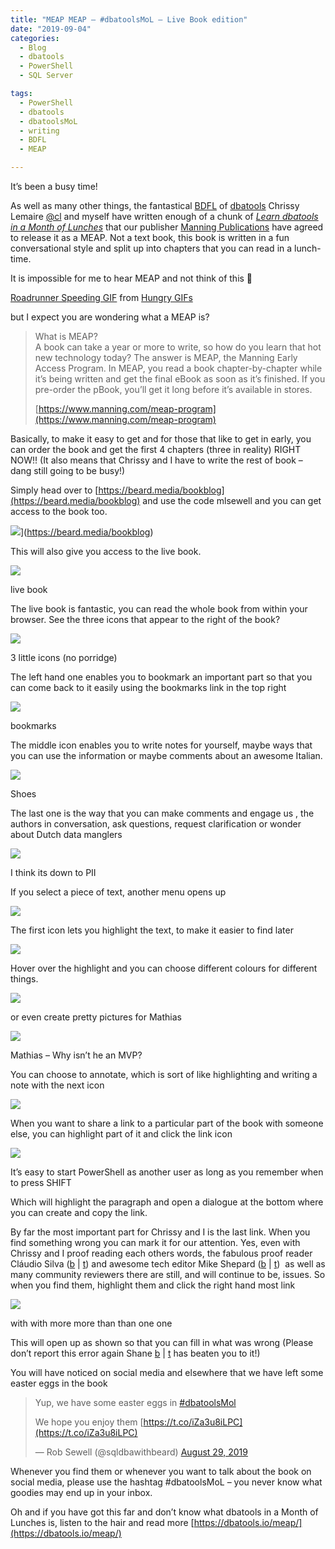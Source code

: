 ```yaml
---
title: "MEAP MEAP – #dbatoolsMoL – Live Book edition"
date: "2019-09-04" 
categories:
  - Blog
  - dbatools
  - PowerShell
  - SQL Server

tags:
  - PowerShell
  - dbatools
  - dbatoolsMoL
  - writing
  - BDFL
  - MEAP

---
```

It’s been a busy time!

As well as many other things, the fantastical [BDFL](https://en.wikipedia.org/wiki/Benevolent_dictator_for_life) of [dbatools](https://dbatools.io) Chrissy Lemaire [@cl](https://twitter.com/cl) and myself have written enough of a chunk of _[Learn dbatools in a Month of Lunches](https://beard.media/bookblog)_ that our publisher [Manning Publications](https://beard.media/bookblog) have agreed to release it as a MEAP. Not a text book, this book is written in a fun conversational style and split up into chapters that you can read in a lunch-time.

It is impossible for me to hear MEAP and not think of this 🙂

[Roadrunner Speeding GIF](https://tenor.com/view/hungry-coyote-looney-tunes-gif-5063446) from [Hungry GIFs](https://tenor.com/search/hungry-gifs)

but I expect you are wondering what a MEAP is?  

> What is MEAP?  
> A book can take a year or more to write, so how do you learn that hot new technology today? The answer is MEAP, the Manning Early Access Program. In MEAP, you read a book chapter-by-chapter while it’s being written and get the final eBook as soon as it’s finished. If you pre-order the pBook, you’ll get it long before it’s available in stores.
> 
> [https://www.manning.com/meap-program](https://www.manning.com/meap-program)

Basically, to make it easy to get and for those that like to get in early, you can order the book and get the first 4 chapters (three in reality) RIGHT NOW!! (It also means that Chrissy and I have to write the rest of book – dang still going to be busy!)

Simply head over to [https://beard.media/bookblog](https://beard.media/bookblog) and use the code mlsewell and you can get access to the book too.

![](https://blog.robsewell.com/assets/uploads/2019/08/meap.png)](https://beard.media/bookblog)

This will also give you access to the live book.

![](https://blog.robsewell.com/assets/uploads/2019/09/livebook.png)

live book

The live book is fantastic, you can read the whole book from within your browser. See the three icons that appear to the right of the book?

![](https://blog.robsewell.com/assets/uploads/2019/09/stuffage.png)

3 little icons (no porridge)

The left hand one enables you to bookmark an important part so that you can come back to it easily using the bookmarks link in the top right

![](https://blog.robsewell.com/assets/uploads/2019/09/bookmark.png)

bookmarks

The middle icon enables you to write notes for yourself, maybe ways that you can use the information or maybe comments about an awesome Italian.

![](https://blog.robsewell.com/assets/uploads/2019/09/satori.png)

Shoes

The last one is the way that you can make comments and engage us , the authors in conversation, ask questions, request clarification or wonder about Dutch data manglers

![](https://blog.robsewell.com/assets/uploads/2019/09/sander.png)

I think its down to PII

If you select a piece of text, another menu opens up

![](https://blog.robsewell.com/assets/uploads/2019/09/highlight.png)

The first icon lets you highlight the text, to make it easier to find later

![](https://blog.robsewell.com/assets/uploads/2019/09/highlightyellow.png)

Hover over the highlight and you can choose different colours for different things.

![](https://blog.robsewell.com/assets/uploads/2019/09/image.png)

or even create pretty pictures for Mathias

![](https://blog.robsewell.com/assets/uploads/2019/09/pretty.png)

Mathias – Why isn’t he an MVP?

You can choose to annotate, which is sort of like highlighting and writing a note with the next icon

![](https://blog.robsewell.com/assets/uploads/2019/09/other-users.png)

When you want to share a link to a particular part of the book with someone else, you can highlight part of it and click the link icon

![](https://blog.robsewell.com/assets/uploads/2019/09/linkylinky.png)

It’s easy to start PowerShell as another user as long as you remember when to press SHIFT

Which will highlight the paragraph and open a dialogue at the bottom where you can create and copy the link.

By far the most important part for Chrissy and I is the last link. When you find something wrong you can mark it for our attention. Yes, even with Chrissy and I proof reading each others words, the fabulous proof reader Cláudio Silva ([b](https://claudioessilva.eu/) | [t](https://twitter.com/claudioessilva)) and awesome tech editor Mike Shepard ([b](https://powershellstation.com/) | [t](https://twitter.com/MikeShepard70))  as well as many community reviewers there are still, and will continue to be, issues. So when you find them, highlight them and click the right hand most link

![](https://blog.robsewell.com/assets/uploads/2019/09/withwith.png)

with with more more than than one one

This will open up as shown so that you can fill in what was wrong (Please don’t report this error again Shane [b](https://nocolumnname.blog/) | [t](https://twitter.com/SOZDBA) has beaten you to it!)

You will have noticed on social media and elsewhere that we have left some easter eggs in the book

> Yup, we have some easter eggs in [#dbatoolsMol](https://twitter.com/hashtag/dbatoolsMol?src=hash&ref_src=twsrc%5Etfw)  
>   
> We hope you enjoy them [https://t.co/iZa3u8iLPC](https://t.co/iZa3u8iLPC)
> 
> — Rob Sewell (@sqldbawithbeard) [August 29, 2019](https://twitter.com/sqldbawithbeard/status/1167116661503266819?ref_src=twsrc%5Etfw)

Whenever you find them or whenever you want to talk about the book on social media, please use the hashtag #dbatoolsMoL – you never know what goodies may end up in your inbox.

Oh and if you have got this far and don’t know what dbatools in a Month of Lunches is, listen to the hair and read more [https://dbatools.io/meap/](https://dbatools.io/meap/)
